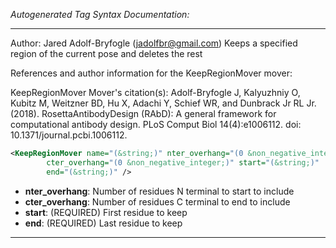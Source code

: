 <!-- THIS IS AN AUTOGENERATED FILE: Don't edit it directly, instead change the schema definition in the code itself. -->

_Autogenerated Tag Syntax Documentation:_

---
Author: Jared Adolf-Bryfogle (jadolfbr@gmail.com)
Keeps a specified region of the current pose and deletes the rest

References and author information for the KeepRegionMover mover:

KeepRegionMover Mover's citation(s):
Adolf-Bryfogle J, Kalyuzhniy O, Kubitz M, Weitzner BD, Hu X, Adachi Y, Schief WR, and Dunbrack Jr RL Jr.  (2018).  RosettaAntibodyDesign (RAbD): A general framework for computational antibody design.  PLoS Comput Biol 14(4):e1006112.  doi: 10.1371/journal.pcbi.1006112.

```xml
<KeepRegionMover name="(&string;)" nter_overhang="(0 &non_negative_integer;)"
        cter_overhang="(0 &non_negative_integer;)" start="(&string;)"
        end="(&string;)" />
```

-   **nter_overhang**: Number of residues N terminal to start to include
-   **cter_overhang**: Number of residues C terminal to end to include
-   **start**: (REQUIRED) First residue to keep
-   **end**: (REQUIRED) Last residue to keep

---
